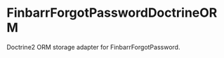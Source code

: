 FinbarrForgotPasswordDoctrineORM
===============================

Doctrine2 ORM storage adapter for FinbarrForgotPassword. 
